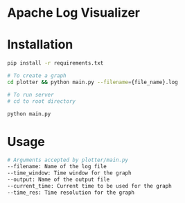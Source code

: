 # Apache Log Visualizer

# Installation

```bash
pip install -r requirements.txt

# To create a graph
cd plotter && python main.py --filename={file_name}.log

# To run server
# cd to root directory

python main.py
```

# Usage

```bash
# Arguments accepted by plotter/main.py
--filename: Name of the log file
--time_window: Time window for the graph
--output: Name of the output file
--current_time: Current time to be used for the graph
--time_res: Time resolution for the graph
```
